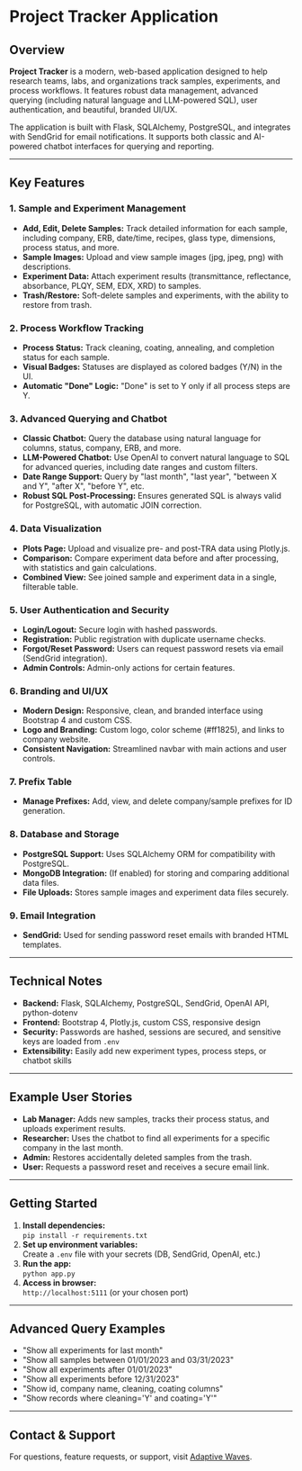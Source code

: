 # Project Tracker Application

## Overview

**Project Tracker** is a modern, web-based application designed to help research teams, labs, and organizations track samples, experiments, and process workflows. It features robust data management, advanced querying (including natural language and LLM-powered SQL), user authentication, and beautiful, branded UI/UX.

The application is built with Flask, SQLAlchemy, PostgreSQL, and integrates with SendGrid for email notifications. It supports both classic and AI-powered chatbot interfaces for querying and reporting.

---

## Key Features

### 1. Sample and Experiment Management
- **Add, Edit, Delete Samples:** Track detailed information for each sample, including company, ERB, date/time, recipes, glass type, dimensions, process status, and more.
- **Sample Images:** Upload and view sample images (jpg, jpeg, png) with descriptions.
- **Experiment Data:** Attach experiment results (transmittance, reflectance, absorbance, PLQY, SEM, EDX, XRD) to samples.
- **Trash/Restore:** Soft-delete samples and experiments, with the ability to restore from trash.

### 2. Process Workflow Tracking
- **Process Status:** Track cleaning, coating, annealing, and completion status for each sample.
- **Visual Badges:** Statuses are displayed as colored badges (Y/N) in the UI.
- **Automatic "Done" Logic:** "Done" is set to Y only if all process steps are Y.

### 3. Advanced Querying and Chatbot
- **Classic Chatbot:** Query the database using natural language for columns, status, company, ERB, and more.
- **LLM-Powered Chatbot:** Use OpenAI to convert natural language to SQL for advanced queries, including date ranges and custom filters.
- **Date Range Support:** Query by "last month", "last year", "between X and Y", "after X", "before Y", etc.
- **Robust SQL Post-Processing:** Ensures generated SQL is always valid for PostgreSQL, with automatic JOIN correction.

### 4. Data Visualization
- **Plots Page:** Upload and visualize pre- and post-TRA data using Plotly.js.
- **Comparison:** Compare experiment data before and after processing, with statistics and gain calculations.
- **Combined View:** See joined sample and experiment data in a single, filterable table.

### 5. User Authentication and Security
- **Login/Logout:** Secure login with hashed passwords.
- **Registration:** Public registration with duplicate username checks.
- **Forgot/Reset Password:** Users can request password resets via email (SendGrid integration).
- **Admin Controls:** Admin-only actions for certain features.

### 6. Branding and UI/UX
- **Modern Design:** Responsive, clean, and branded interface using Bootstrap 4 and custom CSS.
- **Logo and Branding:** Custom logo, color scheme (#ff1825), and links to company website.
- **Consistent Navigation:** Streamlined navbar with main actions and user controls.

### 7. Prefix Table
- **Manage Prefixes:** Add, view, and delete company/sample prefixes for ID generation.

### 8. Database and Storage
- **PostgreSQL Support:** Uses SQLAlchemy ORM for compatibility with PostgreSQL.
- **MongoDB Integration:** (If enabled) for storing and comparing additional data files.
- **File Uploads:** Stores sample images and experiment data files securely.

### 9. Email Integration
- **SendGrid:** Used for sending password reset emails with branded HTML templates.

---

## Technical Notes

- **Backend:** Flask, SQLAlchemy, PostgreSQL, SendGrid, OpenAI API, python-dotenv
- **Frontend:** Bootstrap 4, Plotly.js, custom CSS, responsive design
- **Security:** Passwords are hashed, sessions are secured, and sensitive keys are loaded from `.env`
- **Extensibility:** Easily add new experiment types, process steps, or chatbot skills

---

## Example User Stories

- **Lab Manager:** Adds new samples, tracks their process status, and uploads experiment results.
- **Researcher:** Uses the chatbot to find all experiments for a specific company in the last month.
- **Admin:** Restores accidentally deleted samples from the trash.
- **User:** Requests a password reset and receives a secure email link.

---

## Getting Started

1. **Install dependencies:**  
   `pip install -r requirements.txt`
2. **Set up environment variables:**  
   Create a `.env` file with your secrets (DB, SendGrid, OpenAI, etc.)
3. **Run the app:**  
   `python app.py`
4. **Access in browser:**  
   `http://localhost:5111` (or your chosen port)

---

## Advanced Query Examples

- "Show all experiments for last month"
- "Show all samples between 01/01/2023 and 03/31/2023"
- "Show all experiments after 01/01/2023"
- "Show all experiments before 12/31/2023"
- "Show id, company name, cleaning, coating columns"
- "Show records where cleaning='Y' and coating='Y'"

---

## Contact & Support

For questions, feature requests, or support, visit [Adaptive Waves](https://www.adaptivewaves.com/). 